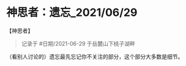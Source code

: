 # 神思者：遗忘_2021/06/29



<category>【神思者】</category>

> 记录于 #日期/2021-06-29 于岳麓山下桃子湖畔

（看别人讨论的）遗忘最先忘记你不关注的部分，这个部分大多数是细节。